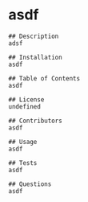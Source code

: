 # asdf

    ## Description
    adsf

    ## Installation
    asdf

    ## Table of Contents
    asdf

    ## License
    undefined

    ## Contributors
    asdf

    ## Usage
    asdf

    ## Tests
    asdf

    ## Questions
    asdf
  